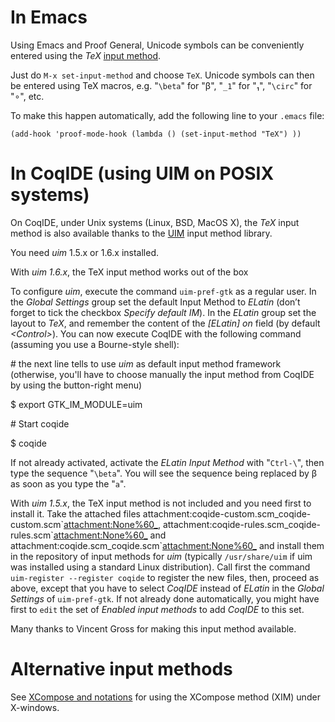 In Emacs
========

Using Emacs and Proof General, Unicode symbols can be conveniently entered using the *TeX* [input method](http://www.gnu.org/software/emacs/manual/html_node/emacs/Select-Input-Method.html).

Just do `M-x set-input-method` and choose `TeX`. Unicode symbols can then be entered using TeX macros, e.g. "`\beta`" for "β", "`_1`" for "₁", "`\circ`" for "∘", etc.

To make this happen automatically, add the following line to your `.emacs` file:

    (add-hook 'proof-mode-hook (lambda () (set-input-method "TeX") ))

In CoqIDE (using UIM on POSIX systems)
======================================

On CoqIDE, under Unix systems (Linux, BSD, MacOS X), the *TeX* input method is also available thanks to the [UIM](http://code.google.com/p/uim/) input method library.

You need *uim* 1.5.x or 1.6.x installed.

With *uim 1.6.x*, the TeX input method works out of the box

To configure *uim*, execute the command `uim-pref-gtk` as a regular user. In the *Global Settings* group set the default Input Method to *ELatin* (don’t forget to tick the checkbox *Specify default IM*). In the *ELatin* group set the layout to *TeX*, and remember the content of the *\[ELatin\] on* field (by default *&lt;Control&gt;*). You can now execute CoqIDE with the following command (assuming you use a Bourne-style shell):

\# the next line tells to use *uim* as default input method framework (otherwise, you'll have to choose manually the input method from CoqIDE by using the button-right menu)

$ export GTK\_IM\_MODULE=uim

\# Start coqide

$ coqide

If not already activated, activate the *ELatin Input Method* with "`Ctrl-\`", then type the sequence "`\beta`". You will see the sequence being replaced by β as soon as you type the "`a`".

With *uim 1.5.x*, the TeX input method is not included and you need first to install it. Take the attached files attachment:coqide-custom.scm\_coqide-custom.scm\`<attachment:None%60_>, attachment:coqide-rules.scm\_coqide-rules.scm\`<attachment:None%60_> and attachment:coqide.scm\_coqide.scm\`<attachment:None%60_> and install them in the repository of input methods for *uim* (typically `/usr/share/uim` if uim was installed using a standard Linux distribution). Call first the command `uim-register --register coqide` to register the new files, then, proceed as above, except that you have to select *CoqIDE* instead of *ELatin* in the *Global Settings* of `uim-pref-gtk`. If not already done automatically, you might have first to `edit` the set of *Enabled input methods* to add *CoqIDE* to this set.

Many thanks to Vincent Gross for making this input method available.

Alternative input methods
=========================

See [XCompose and notations](../XComposeAndNotations) for using the XCompose method (XIM) under X-windows.
